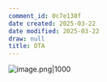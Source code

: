 ```yaml
---
comment_id: 0c7e138f
date created: 2025-03-22
date modified: 2025-03-22
draw: null
title: OTA
---
```

![image.png|1000](https://imagehosting4picgo.oss-cn-beijing.aliyuncs.com/imagehosting/fix-dir%2Fpicgo%2Fpicgo-clipboard-images%2F2025%2F03%2F22%2F01-35-27-560ec8339701e7a34aba3b598f0ce943-202503220135116-7e2d73.png)
